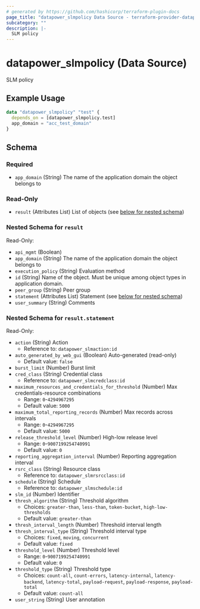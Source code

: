 ```yaml
---
# generated by https://github.com/hashicorp/terraform-plugin-docs
page_title: "datapower_slmpolicy Data Source - terraform-provider-datapower"
subcategory: ""
description: |-
  SLM policy
---
```


# datapower_slmpolicy (Data Source)

SLM policy

## Example Usage

```terraform
data "datapower_slmpolicy" "test" {
  depends_on = [datapower_slmpolicy.test]
  app_domain = "acc_test_domain"
}
```

<!-- schema generated by tfplugindocs -->
## Schema

### Required

- `app_domain` (String) The name of the application domain the object belongs to

### Read-Only

- `result` (Attributes List) List of objects (see [below for nested schema](#nestedatt--result))

<a id="nestedatt--result"></a>
### Nested Schema for `result`

Read-Only:

- `api_mgmt` (Boolean)
- `app_domain` (String) The name of the application domain the object belongs to
- `execution_policy` (String) Evaluation method
- `id` (String) Name of the object. Must be unique among object types in application domain.
- `peer_group` (String) Peer group
- `statement` (Attributes List) Statement (see [below for nested schema](#nestedatt--result--statement))
- `user_summary` (String) Comments

<a id="nestedatt--result--statement"></a>
### Nested Schema for `result.statement`

Read-Only:

- `action` (String) Action
  - Reference to: `datapower_slmaction:id`
- `auto_generated_by_web_gui` (Boolean) Auto-generated (read-only)
  - Default value: `false`
- `burst_limit` (Number) Burst limit
- `cred_class` (String) Credential class
  - Reference to: `datapower_slmcredclass:id`
- `maximum_resources_and_credentials_for_threshold` (Number) Max credentials-resource combinations
  - Range: `0`-`4294967295`
  - Default value: `5000`
- `maximum_total_reporting_records` (Number) Max records across intervals
  - Range: `0`-`4294967295`
  - Default value: `5000`
- `release_threshold_level` (Number) High-low release level
  - Range: `0`-`9007199254740991`
  - Default value: `0`
- `reporting_aggregation_interval` (Number) Reporting aggregation interval
- `rsrc_class` (String) Resource class
  - Reference to: `datapower_slmrsrcclass:id`
- `schedule` (String) Schedule
  - Reference to: `datapower_slmschedule:id`
- `slm_id` (Number) Identifier
- `thresh_algorithm` (String) Threshold algorithm
  - Choices: `greater-than`, `less-than`, `token-bucket`, `high-low-thresholds`
  - Default value: `greater-than`
- `thresh_interval_length` (Number) Threshold interval length
- `thresh_interval_type` (String) Threshold interval type
  - Choices: `fixed`, `moving`, `concurrent`
  - Default value: `fixed`
- `threshold_level` (Number) Threshold level
  - Range: `0`-`9007199254740991`
  - Default value: `0`
- `threshold_type` (String) Threshold type
  - Choices: `count-all`, `count-errors`, `latency-internal`, `latency-backend`, `latency-total`, `payload-request`, `payload-response`, `payload-total`
  - Default value: `count-all`
- `user_string` (String) User annotation
